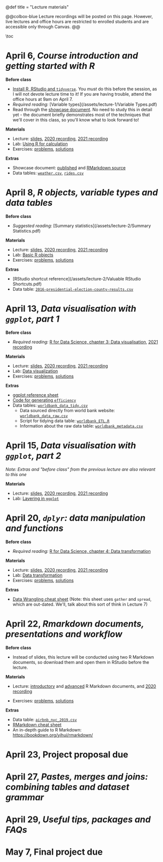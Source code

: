 @def title = "Lecture materials"

@@colbox-blue
Lecture recordings will be posted on this page.
However, live lectures and office hours are restricted to enrolled students and are accessible only through Canvas.
@@

\toc

# April 6, *Course introduction and getting started with R*

**Before class**

* [Install R, RStudio and `tidyverse`](/install-R/). You *must* do this before the session, as I will not devote lecture time to it! If you are having trouble, attend the office hours at 9am on April 7.
* *Required reading:* [Variable types](/assets/lecture-1/Variable Types.pdf)
* Read through the [showcase document](/assets/lecture-1/taxis.html). No need to study this in detail yet - the document briefly demonstrates most of the techniques that we'll cover in this class, so you'll know what to look forward to!

**Materials**

* Lecture: [slides](/assets/lecture-1/presentation1.html), [2020 recording](https://web.stanford.edu/~damianp/recordings/recording1.mp4), [2021 recording](https://web.stanford.edu/~damianp/recordings/recording-2021-1.mp4)
* Lab: [Using R for calculation](/assets/lecture-1/lab1.html)
* Exercises: [problems](/assets/lecture-1/practice1.html), [solutions](/assets/lecture-1/solutions1.html)

**Extras**

* Showcase document: [published](/assets/lecture-1/taxis.html) and [RMarkdown source](/assets/lecture-1/taxis.rmd)
* Data tables: [`weather.csv`](/assets/lecture-1/ny-taxi-data/weather.csv), [`rides.csv`](/assets/lecture-1/ny-taxi-data/rides.csv)


# April 8, *R objects, variable types and data tables*

**Before class**

* *Suggested reading:* [Summary statistics](/assets/lecture-2/Summary Statistics.pdf)

**Materials**

* Lecture: [slides](/assets/lecture-2/pres2.html), [2020 recording](https://web.stanford.edu/~damianp/recordings/recording2.mp4), [2021 recording](https://web.stanford.edu/~damianp/recordings/recording-2021-2.mp4)
* Lab: [Basic R objects](/assets/lecture-2/lab2.html)
* Exercises: [problems](/assets/lecture-2/practice2.html), [solutions](/assets/lecture-2/solutions2.html)

**Extras**

* [RStudio shortcut reference](/assets/lecture-2/Valuable RStudio Shortcuts.pdf)
* Data table: [`2016-presidential-election-county-results.csv`](/assets/lecture-2/2016-presidential-election-county-results.csv)

# April 13, *Data visualisation with `ggplot`, part 1*

**Before class**

* *Required reading:* [R for Data Science, chapter 3: Data visualisation](https://r4ds.had.co.nz/data-visualisation.html), [2021 recording](https://web.stanford.edu/~damianp/recordings/recording-2021-3.mp4)

**Materials**

* Lecture: [slides](/assets/lecture-3/pres3.html), [2020 recording](https://web.stanford.edu/~damianp/recordings/recording3.mp4), [2021 recording](https://web.stanford.edu/~damianp/recordings/recording-2021-3.mp4)
* Lab: [Data visualization](/assets/lecture-3/lab3.html)
* Exercises: [problems](/assets/lecture-3/practice3.html), [solutions](/assets/lecture-3/solutions3.html)

**Extras**

* [ggplot reference sheet](/assets/lecture-3/ggplot2-cheatsheet.pdf)
* [Code for generating `efficiency`](/assets/lecture-3/efficiency.html)
* Data tables: [`worldbank_data_tidy.csv`](/assets/lecture-3/data/worldbank_data_tidy.csv)
    + Data sourced directly from world bank website: [`worldbank_data_raw.csv`](/assets/lecture-3/data/worldbank_data_raw.csv)
    + Script for tidying data table: [`worldbank_ETL.R`](/assets/lecture-3/data/worldbank_ETL.R)
    + Information about the raw data table:  [`worldbank_metadata.csv`](/assets/lecture-3/data/worldbank_metadata.csv)

# April 15, *Data visualisation with `ggplot`, part 2*

*Note: Extras and "before class" from the previous lecture are also relevant to this one*

**Materials**

* Lecture: [slides](/assets/lecture-3/pres3.html), [2020 recording](https://web.stanford.edu/~damianp/recordings/recording4.mp4), [2021 recording](https://web.stanford.edu/~damianp/recordings/recording-2021-4.mp4)
* Lab: [Layering in `ggplot`](/assets/lecture-3/lab3-2.html)


# April 20, *`dplyr`: data manipulation and functions*

**Before class**

* *Required reading:* [R for Data Science, chapter 4: Data transformation](https://r4ds.had.co.nz/transform.html)

**Materials**

* Lecture: [slides](/assets/lecture-4/pres4.html), [2020 recording](https://web.stanford.edu/~damianp/recordings/recording5.mp4), [2021 recording](https://web.stanford.edu/~damianp/recordings/recording-2021-5.mp4)
* Lab: [Data transformation](/assets/lecture-4/lab4.html)
* Exercises: [problems](/assets/lecture-4/practice4.html), [solutions](/assets/lecture-4/solutions4.html)

**Extras**

* [Data Wrangling cheat sheet](https://rstudio.com/wp-content/uploads/2015/02/data-wrangling-cheatsheet.pdf) (Note: this sheet uses `gather` and `spread`, which are out-dated. We'll, talk about this sort of think in Lecture 7)

# April 22, *Rmarkdown documents, presentations and workflow*

**Before class**

* Instead of slides, this lecture will be conducted using two R Markdown documents, so download them and open them in RStudio before the lecture.

**Materials**

* Lecture: [introductory](/assets/lecture-6/introduction.rmd) and [advanced](/assets/lecture-6/advanced.rmd) R Markdown documents, and [2020 recording](https://web.stanford.edu/~damianp/recordings/recording6.mp4)
<!-- * Lab: [Reproducible research](/assets/lecture-6/lab6.html) -->
* Exercises: [problems](/assets/lecture-6/pracice6.html), [solutions](/assets/lecture-6/solutions6.html)

**Extras**

* Data table: [`airbnb_nyc_2019.csv`](/assets/lecture-6/airbnb_nyc_2019.csv)
* [RMarkdown cheat sheet](/assets/lecture-6/rmarkdown-cheatsheet.pdf)
* An in-depth guide to R Markdown: <https://bookdown.org/yihui/rmarkdown/>

# April 23, **Project proposal due**

# April 27, *Pastes, merges and joins: combining tables and dataset grammar*

<!-- **Materials** -->

<!-- * Lecture: [slides](/assets/lecture-7/pres7.html) and [recording](https://web.stanford.edu/~damianp/recordings/recording7.mp4) -->
<!-- * Lab: [Data joining and maps](/assets/lecture-7/lab7.html) - this lab uses the following datsets: -->
<!--   + [`2016_US_Presdential_Results_for_class.csv`](/assets/lecture-7/2016_US_Presdential_Results_for_class.csv) -->
<!--   + [`county_map_fips.rds`](/assets/lecture-7/county_map_fips.rds) -->
<!-- * Exercises: [problems](/assets/lecture-7/practice7.html), [solutions](/assets/lecture-7/solutions7.html) -->

<!-- **Extras** -->

<!-- * Data table: [`Drought_data.csv`](/assets/lecture-7/Drought_data.csv) -->
<!-- * Advanced mapping with R: [Getting started with `ggmap`](/assets/lecture-7/Getting-started-with-ggmap.html) -->

# April 29, *Useful tips, packages and FAQs*

<!-- **Materials** -->

<!-- * Lecture: [slides](/assets/lecture-8/pres8.html) and [recording](https://web.stanford.edu/~damianp/recordings/recording8.mp4) -->

<!-- **Extras** -->

<!-- * [`lubridate` cheat sheet](/assets/lecture-8/R_lubridate.pdf) -->

# May 7, **Final project due**
